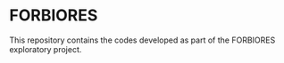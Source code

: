 # FORBIORES

This repository contains the codes developed as part of the FORBIORES exploratory project. 
